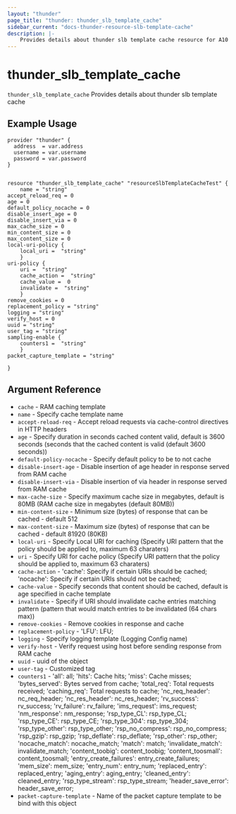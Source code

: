 ```yaml
---
layout: "thunder"
page_title: "thunder: thunder_slb_template_cache"
sidebar_current: "docs-thunder-resource-slb-template-cache"
description: |-
    Provides details about thunder slb template cache resource for A10
---
```


# thunder\_slb\_template\_cache

`thunder_slb_template_cache` Provides details about thunder slb template cache
## Example Usage


```hcl
provider "thunder" {
  address  = var.address
  username = var.username
  password = var.password
}


resource "thunder_slb_template_cache" "resourceSlbTemplateCacheTest" {
	name = "string"
accept_reload_req = 0
age = 0
default_policy_nocache = 0
disable_insert_age = 0
disable_insert_via = 0
max_cache_size = 0
min_content_size = 0
max_content_size = 0
local-uri-policy {   
	local_uri =  "string" 
	}
uri-policy {   
	uri =  "string" 
	cache_action =  "string" 
	cache_value =  0 
	invalidate =  "string" 
	}
remove_cookies = 0
replacement_policy = "string"
logging = "string"
verify_host = 0
uuid = "string"
user_tag = "string"
sampling-enable {   
	counters1 =  "string" 
	}
packet_capture_template = "string"
 
}

```

## Argument Reference

* `cache` - RAM caching template
* `name` - Specify cache template name
* `accept-reload-req` - Accept reload requests via cache-control directives in HTTP headers
* `age` - Specify duration in seconds cached content valid, default is 3600 seconds (seconds that the cached content is valid (default 3600 seconds))
* `default-policy-nocache` - Specify default policy to be to not cache
* `disable-insert-age` - Disable insertion of age header in response served from RAM cache
* `disable-insert-via` - Disable insertion of via header in response served from RAM cache
* `max-cache-size` - Specify maximum cache size in megabytes, default is 80MB (RAM cache size in megabytes (default 80MB))
* `min-content-size` - Minimum size (bytes) of response that can be cached - default 512
* `max-content-size` - Maximum size (bytes) of response that can be cached - default 81920 (80KB)
* `local-uri` - Specify Local URI for caching (Specify URI pattern that the policy should be applied to, maximum 63 charaters)
* `uri` - Specify URI for cache policy (Specify URI pattern that the policy should be applied to, maximum 63 charaters)
* `cache-action` - 'cache': Specify if certain URIs should be cached; 'nocache': Specify if certain URIs should not be cached;
* `cache-value` - Specify seconds that content should be cached, default is age specified in cache template
* `invalidate` - Specify if URI should invalidate cache entries matching pattern (pattern that would match entries to be invalidated (64 chars max))
* `remove-cookies` - Remove cookies in response and cache
* `replacement-policy` - 'LFU': LFU;
* `logging` - Specify logging template (Logging Config name)
* `verify-host` - Verify request using host before sending response from RAM cache
* `uuid` - uuid of the object
* `user-tag` - Customized tag
* `counters1` - 'all': all; 'hits': Cache hits; 'miss': Cache misses; 'bytes_served': Bytes served from cache; 'total_req': Total requests received; 'caching_req': Total requests to cache; 'nc_req_header': nc_req_header; 'nc_res_header': nc_res_header; 'rv_success': rv_success; 'rv_failure': rv_failure; 'ims_request': ims_request; 'nm_response': nm_response; 'rsp_type_CL': rsp_type_CL; 'rsp_type_CE': rsp_type_CE; 'rsp_type_304': rsp_type_304; 'rsp_type_other': rsp_type_other; 'rsp_no_compress': rsp_no_compress; 'rsp_gzip': rsp_gzip; 'rsp_deflate': rsp_deflate; 'rsp_other': rsp_other; 'nocache_match': nocache_match; 'match': match; 'invalidate_match': invalidate_match; 'content_toobig': content_toobig; 'content_toosmall': content_toosmall; 'entry_create_failures': entry_create_failures; 'mem_size': mem_size; 'entry_num': entry_num; 'replaced_entry': replaced_entry; 'aging_entry': aging_entry; 'cleaned_entry': cleaned_entry; 'rsp_type_stream': rsp_type_stream; 'header_save_error': header_save_error;
* `packet-capture-template` - Name of the packet capture template to be bind with this object

